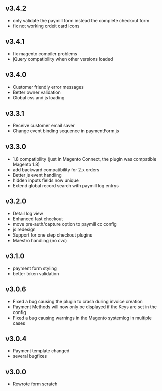 ## v3.4.2

 * only validate the paymill form instead the complete checkout form
 * fix not working crdeit card icons

## v3.4.1

 * fix magento compiler problems
 * jQuery compatibility when other versions loaded

## v3.4.0

 * Customer friendly error messages
 * Better owner validation
 * Global css and js loading

## v3.3.1

 * Receive customer email saver
 * Change event binding sequence in paymentForm.js

## v3.3.0
 * 1.8 compatibility (just in Magento Connect, the plugin was compatible Magento 1.8)
 * add backward compatibility for 2.x orders
 * Better js event handling
 * hidden inputs fields now unique
 * Extend global record search with paymill log entrys

## v3.2.0
 * Detail log view
 * Enhanced fast checkout
 * move pre-auth/capture option to paymill cc config
 * js redesign
 * Support for one step checkout plugins
 * Maestro handling (no cvc)

## v3.1.0
 * payment form styling
 * better token validation

## v3.0.6
 * Fixed a bug causing the plugin to crash during invoice creation 
 * Payment Methods will now only be displayed if the Keys are set in the config
 * Fixed a bug causing warnings in the Magento systemlog in multiple cases

## v3.0.4
 * Payment template changed 
 * several bugfixes

## v3.0.0

 * Rewrote form scratch